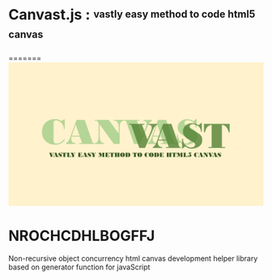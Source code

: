# Canvast.js : <sup><sub>vastly easy method to code html5 canvas<sub><sup>
=======
<img src=".github/logogo.png">

# NROCHCDHLBOGFFJ
Non-recursive object concurrency html canvas development helper library based on generator function for javaScript
